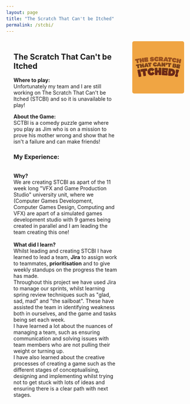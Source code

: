 ```yaml
---
layout: page
title: "The Scratch That Can't be Itched"
permalink: /stcbi/
---
```


<style>
  .game-page-container {
    display: flex;
    gap: 20px;
    margin: 20px;
  }
  .game-description {
    flex: 2;
    padding-right: 20px;
  }
  .game-images {
    flex: 1;
    display: flex;
    flex-direction: column;
    gap: 10px;
  }
  .game-images img {
    width: 100%;
    border-radius: 5px;
  }
</style>


<div class="game-page-container">
  
  <!-- Game description and experience -->
  <div class="game-description">
    <h2>The Scratch That Can't be Itched</h2>
    <p> <strong>Where to play:</strong> <br> Unfortunately my team and I are still working on The Scratch That Can't be Itched (STCBI) and so it is unavailable to play! </p> 
    <p><strong>About the Game:</strong><br>SCTBI is a comedy puzzle game where you play as Jim who is on a mission to prove his mother wrong and show that he isn't a failure and can make friends!</p>
    <h3>My Experience:</h3>
      <p>
      <br><strong>Why?</strong> 
      <br> We are creating STCBI as apart of the 11 week long "VFX and Game Production Studio" university unit, where we (Computer Games Development, Computer Games Design, Computing and VFX) are apart of a simulated games development studio with 9 games being created in parallel and I am leading the team creating this one! 
      <br><br><strong>What did I learn?</strong>
      <br> Whilst leading and creating STCBI I have learned to lead a team, <strong>Jira</strong> to assign work to teammates, <strong> prioritisation</strong> and to give weekly standups on the progress the team has made.
      <br> Throughout this project we have used Jira to manage our sprints, whilst learning spring review techniques such as "glad, sad, mad" and "the sailboat". These have assisted the team in identifying weakness both in ourselves, and the game and tasks being set each week.
      <br> I have learned a lot about the nuances of managing a team, such as ensuring communication and solving issues with team members who are not pulling their weight or turning up.
      <br> I have also learned about the creative processes of creating a game such as the different stages of conceptualising, designing and implementing whilst trying not to get stuck with lots of ideas and ensuring there is a clear path with next stages.
    </p>
  </div>

  <!-- Game images -->
  <div class="game-images">
    <img src="/stcbi images/stcbi logo.png" alt="Scratch That Can't Be Itched Logo">
    <!--
    <img src="/FireTeam Images/ladders and spray.gif" alt="A gif where the ladder increase and the hose is sprayed">
    <img src="/FireTeam Images/playing on playdate.jpeg" alt="An image of the game on a playdate">
    <img src="/FireTeam Images/medium building.png" alt="An image of a large building in the game on fire">
    <img src="/FireTeam Images/large building.png" alt="An image of a large building in the game on fire">
     -->
  </div>
</div>
